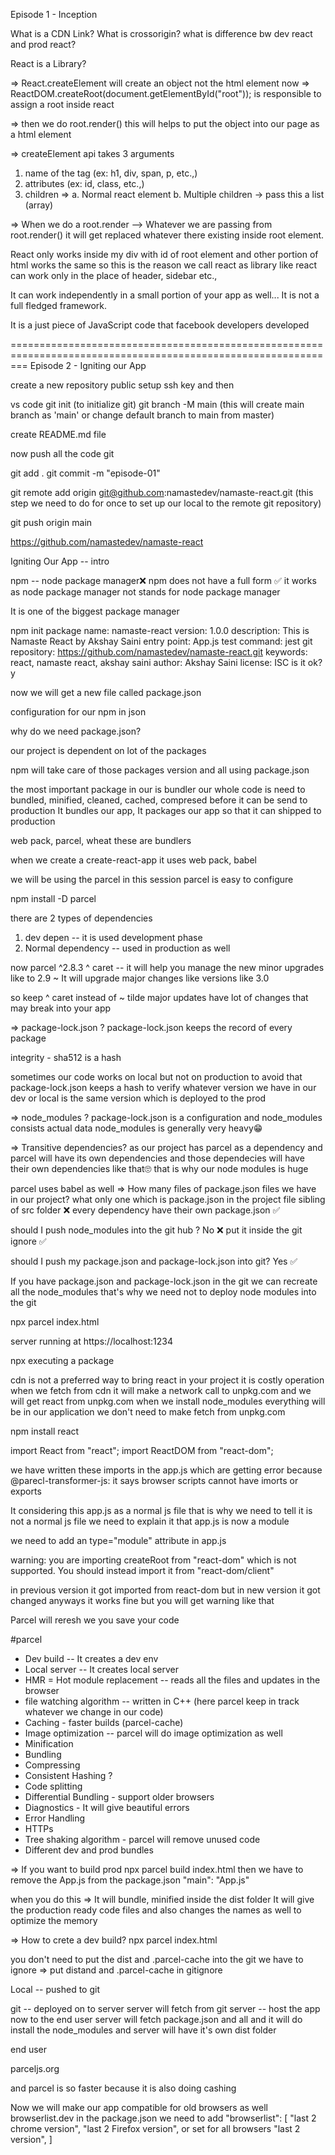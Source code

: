 Episode 1 - Inception

What is a CDN Link?
What is crossorigin?
what is difference bw dev react and prod react?

React is a Library?

=> React.createElement will create an object not the html element
now =>
ReactDOM.createRoot(document.getElementById("root"));
is responsible to assign a root inside react

=> then we do root.render() this will helps to put the object into our page as a html element

=> createElement api takes 3 arguments

1. name of the tag (ex: h1, div, span, p, etc.,)
2. attributes (ex: id, class, etc.,)
3. children =>
   a. Normal react element
   b. Multiple children -> pass this a list (array)

=> When we do a root.render --> Whatever we are passing from root.render() it will get replaced whatever there existing inside root element.

React only works inside my div with id of root element
and other portion of html works the same so this is the reason we call react as library
like react can work only in the place of header, sidebar etc.,

It can work independently in a small portion of your app as well...
It is not a full fledged framework.

It is a just piece of JavaScript code that facebook developers developed

===============================================================================================================
Episode 2 - Igniting our App

create a new repository
public
setup ssh key
and then

vs code
git init (to initialize git)
git branch -M main (this will create main branch as 'main' or change default branch to main from master)

create README.md file

now push all the code git

git add .
git commit -m "episode-01"

git remote add origin git@github.com:namastedev/namaste-react.git
(this step we need to do for once to set up our local to the remote git repository)

git push origin main

https://github.com/namastedev/namaste-react

Igniting Our App -- intro

npm -- node package manager❌ npm does not have a full form ✅
it works as node package manager not stands for node package manager

It is one of the biggest package manager

npm init
package name: namaste-react
version: 1.0.0
description: This is Namaste React by Akshay Saini
entry point: App.js
test command: jest
git repository: https://github.com/namastedev/namaste-react.git
keywords: react, namaste react, akshay saini
author: Akshay Saini
license: ISC
is it ok? y

now we will get a new file called package.json

configuration for our npm in json

why do we need package.json?

our project is dependent on lot of the packages

npm will take care of those packages version and all using package.json

the most important package in our is bundler
our whole code is need to bundled, minified, cleaned, cached, compresed before it can be send to production
It bundles our app, It packages our app so that it can shipped to production

web pack, parcel, wheat these are bundlers

when we create a create-react-app it uses web pack, babel

we will be using the parcel in this session
parcel is easy to configure

npm install -D parcel

there are 2 types of dependencies

1. dev depen -- it is used development phase
2. Normal dependency -- used in production as well

now parcel ^2.8.3
^ caret -- it will help you manage the new minor upgrades like to 2.9
~ It will upgrade major changes like versions like 3.0

so keep ^ caret instead of ~ tilde major updates have lot of changes that may break into your app

=> package-lock.json ?
package-lock.json keeps the record of every package

integrity - sha512 is a hash

sometimes our code works on local but not on production
to avoid that package-lock.json keeps a hash to verify whatever version we have in our dev or local is the same version which is deployed to the prod

=> node_modules ?
package-lock.json is a configuration and node_modules consists actual data
node_modules is generally very heavy😁

=> Transitive dependencies?
as our project has parcel as a dependency and parcel will have its own dependencies and those dependecies will have their own dependencies like that🙄
that is why our node modules is huge

parcel uses babel as well
=> How many files of package.json files we have in our project?
what only one which is package.json in the project file sibling of src folder ❌
every dependency have their own package.json ✅

should I push node_modules into the git hub ? No ❌
put it inside the git ignore ✅

should I push my package.json and package-lock.json into git? Yes ✅

If you have package.json and package-lock.json in the git we can recreate all the node_modules that's why we need not to deploy node modules into the git

npx parcel index.html

server running at https://localhost:1234

npx executing a package

cdn is not a preferred way to bring react in your project
it is costly operation
when we fetch from cdn it will make a network call to unpkg.com and we will get react from unpkg.com
when we install node_modules everything will be in our application we don't need to make fetch from unpkg.com

npm install react

import React from "react";
import ReactDOM from "react-dom";

we have written these imports in the app.js which are getting error because
@parecl-transformer-js: it says browser scripts cannot have imorts or exports

It considering this app.js as a normal js file
that is why we need to tell it is not a normal js file we need to explain it that app.js is now a module

we need to add an type="module" attribute in app.js

<!-- <script type="module" src="app.js"></script> -->

warning: you are importing createRoot from "react-dom" which is not supported. You should instead import it from "react-dom/client"

in previous version it got imported from react-dom but in new version it got changed anyways it works fine but you will get warning like that

Parcel will reresh we you save your code

#parcel

- Dev build -- It creates a dev env
- Local server -- It creates local server
- HMR = Hot module replacement -- reads all the files and updates in the browser
- file watching algorithm -- written in C++ (here parcel keep in track whatever we change in our code)
- Caching - faster builds (parcel-cache)
- Image optimization -- parcel will do image optimization as well
- Minification
- Bundling
- Compressing
- Consistent Hashing ?
- Code splitting
- Differential Bundling - support older browsers
- Diagnostics - It will give beautiful errors
- Error Handling
- HTTPs
- Tree shaking algorithm - parcel will remove unused code
- Different dev and prod bundles

=> If you want to build prod
npx parcel build index.html
then we have to remove the App.js from the package.json "main": "App.js"

when you do this =>
It will bundle, minified inside the dist folder
It will give the production ready code files and also changes the names as well to optimize the memory

=> How to crete a dev build?
npx parcel index.html

you don't need to put the dist and .parcel-cache into the git
we have to ignore => put distand and .parcel-cache in gitignore

Local -- pushed to git

git -- deployed on to server
server will fetch from git
server -- host the app now to the end user
server will fetch package.json and all and it will do install the node_modules and server will have it's own dist folder

end user

parceljs.org

and parcel is so faster because it is also doing cashing

Now we will make our app compatible for old browsers as well
browserlist.dev
in the package.json we need to add
"browserlist": [
"last 2 chrome version",
"last 2 Firefox version",
or set for all browsers
"last 2 version",
]
